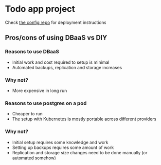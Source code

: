 # Todo app project

Check [the config repo](https://github.com/haensen/kubernetes-submissions-configs) for deployment instructions

## Pros/cons of using DBaaS vs DIY

### Reasons to use DBaaS
- Initial work and cost required to setup is minimal
- Automated backups, replication and storage increases
### Why not?
- More expensive in long run

### Reasons to use postgres on a pod
- Cheaper to run
- The setup with Kubernetes is mostly portable across different providers
### Why not?
- Initial setup requires some knowledge and work
- Setting up backups requires some amount of work
- Replication and storage size changes need to be done manually (or automated somehow)
